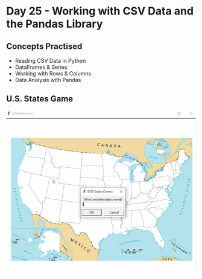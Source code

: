# Day 25 - Working with CSV Data and the Pandas Library
## Concepts Practised
- Reading CSV Data in Python
- DataFrames & Series
- Working with Rows & Columns
- Data Analysis with Pandas
## U.S. States Game
![day25](US_state.gif)
